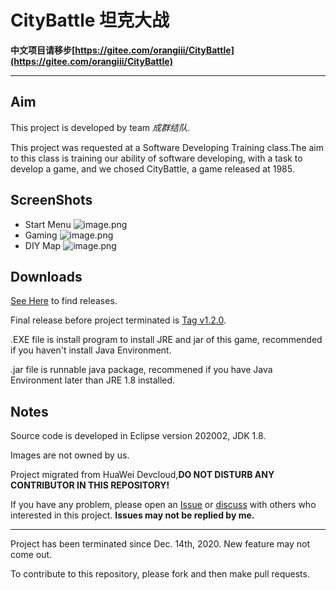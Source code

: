 # CityBattle 坦克大战
**中文项目请移步[https://gitee.com/orangiii/CityBattle](https://gitee.com/orangiii/CityBattle)**
****
## Aim
This project is developed by team *成群结队*.

This project was requested at a Software Developing Training class.The aim to this class is training our ability of software developing, with a task to develop a game, and we chosed CityBattle, a game released at 1985.

## ScreenShots
- Start Menu
![image.png](https://i.loli.net/2021/01/22/v3hLRoqPeI8EGFA.png "Start Menu")
- Gaming
![image.png](https://i.loli.net/2021/01/22/s1Ry7iv8ICjTNhw.png "Gaming")
- DIY Map
![image.png](https://i.loli.net/2021/01/22/UnGBrx4V3fzbWCM.png "DIY Map")

## Downloads
[See Here](https://github.com/Jiaocz/CityBattle/releases) to find releases. 

Final release before project terminated is [Tag v1.2.0](https://github.com/Jiaocz/CityBattle/releases/tag/v1.2.0). 

.EXE file is install program to install JRE and jar of this game, recommended if you haven't install Java Environment. 

.jar file is runnable java package, recommened if you have Java Environment later than JRE 1.8 installed.

## Notes
Source code is developed in Eclipse version 202002, JDK 1.8. 

Images are not owned by us. 

Project migrated from HuaWei Devcloud,**DO NOT DISTURB ANY CONTRIBUTOR IN THIS REPOSITORY!**  

If you have any problem, please open an [Issue](https://github.com/Jiaocz/CityBattle/issues) or [discuss](https://github.com/Jiaocz/CityBattle/discussions) with others who interested in this project. **Issues may not be replied by me.**  

****
Project has been terminated since Dec. 14th, 2020. New feature may not come out.  

To contribute to this repository, please fork and then make pull requests. 
